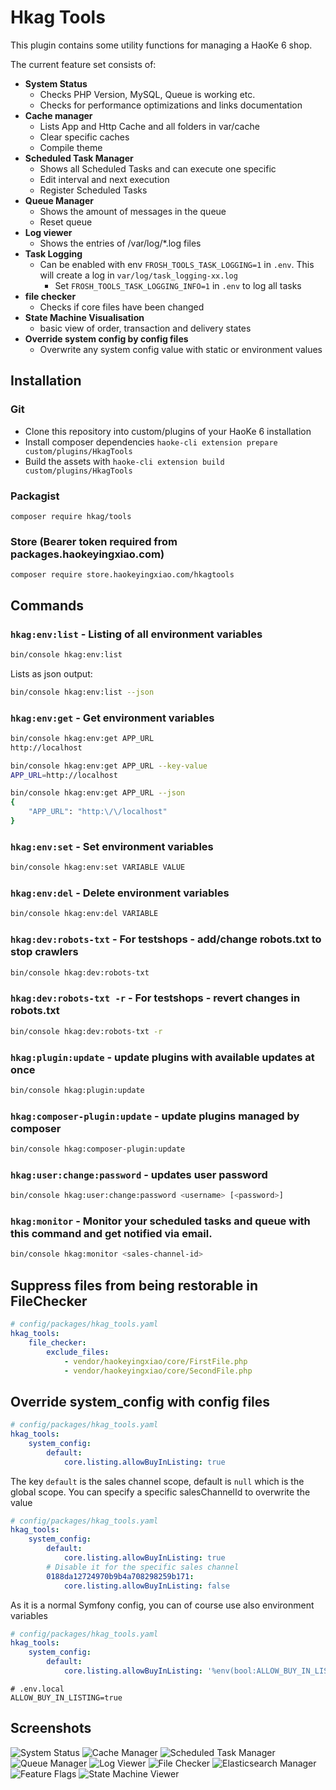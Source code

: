 # Hkag Tools

This plugin contains some utility functions for managing a HaoKe 6 shop.

The current feature set consists of:

- **System Status**
  - Checks PHP Version, MySQL, Queue is working etc.
  - Checks for performance optimizations and links documentation
- **Cache manager**
  - Lists App and Http Cache and all folders in var/cache
  - Clear specific caches
  - Compile theme
- **Scheduled Task Manager**
  - Shows all Scheduled Tasks and can execute one specific
  - Edit interval and next execution
  - Register Scheduled Tasks
- **Queue Manager**
  - Shows the amount of messages in the queue
  - Reset queue
- **Log viewer**
  - Shows the entries of /var/log/*.log files
- **Task Logging**
  - Can be enabled with env `FROSH_TOOLS_TASK_LOGGING=1` in `.env`. This will create a log in `var/log/task_logging-xx.log`
    - Set `FROSH_TOOLS_TASK_LOGGING_INFO=1` in `.env` to log all tasks
- **file checker**
  - Checks if core files have been changed
- **State Machine Visualisation**
  - basic view of order, transaction and delivery states
- **Override system config by config files**
  - Overwrite any system config value with static or environment values

## Installation

### Git
- Clone this repository into custom/plugins of your HaoKe 6 installation
- Install composer dependencies `haoke-cli extension prepare custom/plugins/HkagTools`
- Build the assets with `haoke-cli extension build custom/plugins/HkagTools`

### Packagist
    composer require hkag/tools

### Store (Bearer token required from packages.haokeyingxiao.com)
    composer require store.haokeyingxiao.com/hkagtools

## Commands

### `hkag:env:list` - Listing of all environment variables
```bash
bin/console hkag:env:list
```
Lists as json output:
```bash
bin/console hkag:env:list --json
```

### `hkag:env:get` - Get environment variables

```bash
bin/console hkag:env:get APP_URL
http://localhost
```

```bash
bin/console hkag:env:get APP_URL --key-value
APP_URL=http://localhost
```

```bash
bin/console hkag:env:get APP_URL --json
{
    "APP_URL": "http:\/\/localhost"
}
```

### `hkag:env:set` - Set environment variables

```bash
bin/console hkag:env:set VARIABLE VALUE
```

### `hkag:env:del` - Delete environment variables

```bash
bin/console hkag:env:del VARIABLE
```

### `hkag:dev:robots-txt` - For testshops - add/change robots.txt to stop crawlers

```bash
bin/console hkag:dev:robots-txt
```

### `hkag:dev:robots-txt -r` - For testshops - revert changes in robots.txt

```bash
bin/console hkag:dev:robots-txt -r
```

### `hkag:plugin:update` - update plugins with available updates at once

```bash
bin/console hkag:plugin:update
```

### `hkag:composer-plugin:update` - update plugins managed by composer
```bash
bin/console hkag:composer-plugin:update
```

### `hkag:user:change:password` - updates user password
```bash
bin/console hkag:user:change:password <username> [<password>]
```

### `hkag:monitor` - Monitor your scheduled tasks and queue with this command and get notified via email.
```bash
bin/console hkag:monitor <sales-channel-id>
```

## Suppress files from being restorable in FileChecker

```yaml
# config/packages/hkag_tools.yaml
hkag_tools:
    file_checker:
        exclude_files:
            - vendor/haokeyingxiao/core/FirstFile.php
            - vendor/haokeyingxiao/core/SecondFile.php
```

## Override system_config with config files

```yaml
# config/packages/hkag_tools.yaml
hkag_tools:
    system_config:
        default:
            core.listing.allowBuyInListing: true
```

The key `default` is the sales channel scope, default is `null` which is the global scope. You can specify a specific salesChannelId to overwrite the value

```yaml
# config/packages/hkag_tools.yaml
hkag_tools:
    system_config:
        default:
            core.listing.allowBuyInListing: true
        # Disable it for the specific sales channel
        0188da12724970b9b4a708298259b171:
            core.listing.allowBuyInListing: false
```

As it is a normal Symfony config, you can of course use also environment variables

```yaml
# config/packages/hkag_tools.yaml
hkag_tools:
    system_config:
        default:
            core.listing.allowBuyInListing: '%env(bool:ALLOW_BUY_IN_LISTING)%'
```

```
# .env.local
ALLOW_BUY_IN_LISTING=true
```

## Screenshots

![System Status](https://i.imgur.com/tKVIvFh.png)
![Cache Manager](https://i.imgur.com/9aIpljE.png)
![Scheduled Task Manager](https://i.imgur.com/osXwRgk.png)
![Queue Manager](https://i.imgur.com/Jca0Diw.png)
![Log Viewer](https://i.imgur.com/521xMdS.png)
![File Checker](https://i.imgur.com/WslZDJ3.png)
![Elasticsearch Manager](https://i.imgur.com/BtU7jTu.png)
![Feature Flags](https://i.imgur.com/VL0gLeM.png)
![State Machine Viewer](https://i.imgur.com/LAsbFMY.png)
